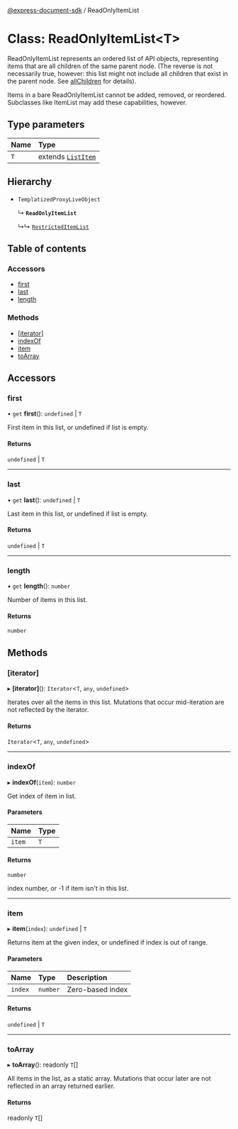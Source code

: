 [@express-document-sdk](../overview.md) / ReadOnlyItemList

# Class: ReadOnlyItemList<T\>

ReadOnlyItemList represents an ordered list of API objects, representing items that are all children of the
same parent node. (The reverse is not necessarily true, however: this list might not include all
children that exist in the parent node. See [allChildren](Node.md#allchildren) for details).

Items in a bare ReadOnlyItemList cannot be added, removed, or reordered. Subclasses like ItemList may add these capabilities, however.

## Type parameters

| Name | Type |
| :------ | :------ |
| `T` | extends [`ListItem`](../interfaces/ListItem.md) |

## Hierarchy

- `TemplatizedProxyLiveObject`

  ↳ **`ReadOnlyItemList`**

  ↳↳ [`RestrictedItemList`](RestrictedItemList.md)

## Table of contents

### Accessors

- [first](ReadOnlyItemList.md#first)
- [last](ReadOnlyItemList.md#last)
- [length](ReadOnlyItemList.md#length)

### Methods

- [[iterator]](ReadOnlyItemList.md#iterator)
- [indexOf](ReadOnlyItemList.md#indexof)
- [item](ReadOnlyItemList.md#item)
- [toArray](ReadOnlyItemList.md#toarray)

## Accessors

### first

• `get` **first**(): `undefined` \| `T`

First item in this list, or undefined if list is empty.

#### Returns

`undefined` \| `T`

___

### last

• `get` **last**(): `undefined` \| `T`

Last item in this list, or undefined if list is empty.

#### Returns

`undefined` \| `T`

___

### length

• `get` **length**(): `number`

Number of items in this list.

#### Returns

`number`

## Methods

### [iterator]

▸ **[iterator]**(): `Iterator`<`T`, `any`, `undefined`\>

Iterates over all the items in this list. Mutations that occur mid-iteration are not reflected by the iterator.

#### Returns

`Iterator`<`T`, `any`, `undefined`\>

___

### indexOf

▸ **indexOf**(`item`): `number`

Get index of item in list.

#### Parameters

| Name | Type |
| :------ | :------ |
| `item` | `T` |

#### Returns

`number`

index number, or -1 if item isn't in this list.

___

### item

▸ **item**(`index`): `undefined` \| `T`

Returns item at the given index, or undefined if index is out of range.

#### Parameters

| Name | Type | Description |
| :------ | :------ | :------ |
| `index` | `number` | Zero-based index |

#### Returns

`undefined` \| `T`

___

### toArray

▸ **toArray**(): readonly `T`[]

All items in the list, as a static array. Mutations that occur later are not reflected in an array returned earlier.

#### Returns

readonly `T`[]
